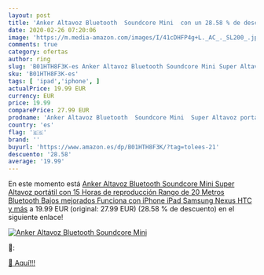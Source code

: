 ```yaml
---
layout: post
title: 'Anker Altavoz Bluetooth  Soundcore Mini  con un 28.58 % de descuento'
date: 2020-02-26 07:20:06
image: 'https://m.media-amazon.com/images/I/41cDHFP4g+L._AC_._SL200_.jpg'
comments: true
category: ofertas
author: ring
slug: 'B01HTH8F3K-es Anker Altavoz Bluetooth Soundcore Mini Super Altavoz...'
sku: 'B01HTH8F3K-es'
tags: [ 'ipad','iphone', ]
actualPrice: 19.99 EUR
currency: EUR
price: 19.99
comparePrice: 27.99 EUR
prodname: 'Anker Altavoz Bluetooth  Soundcore Mini  Super Altavoz portátil con 15 Horas de reproducción  Rango de 20 Metros Bluetooth  Bajos mejorados  Funciona con iPhone  iPad  Samsung  Nexus  HTC y más'
country: 'es'
flag: '🇪🇸'
brand: ''
buyurl: 'https://www.amazon.es/dp/B01HTH8F3K/?tag=tolees-21'
descuento: '28.58'
average: '19.99'
---
```


En este momento está [Anker Altavoz Bluetooth  Soundcore Mini  Super Altavoz portátil con 15 Horas de reproducción  Rango de 20 Metros Bluetooth  Bajos mejorados  Funciona con iPhone  iPad  Samsung  Nexus  HTC y más](https://www.amazon.es/dp/B01HTH8F3K/?tag=tolees-21) a 19.99 EUR (original: 27.99 EUR) (28.58 %  de descuento) en el siguiente enlace!

[![Anker Altavoz Bluetooth  Soundcore Mini ](https://m.media-amazon.com/images/I/41cDHFP4g+L._AC_._SL200_.jpg)](https://www.amazon.es/dp/B01HTH8F3K/?tag=tolees-21)

🔎:


[🛒 Aquí!!!](https://www.amazon.es/dp/B01HTH8F3K/?tag=tolees-21)
